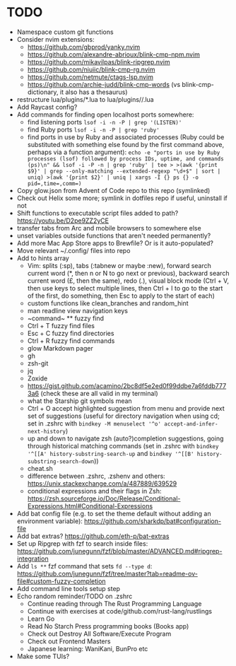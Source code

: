 # TODO

- Namespace custom git functions
- Consider nvim extensions:
  - https://github.com/gbprod/yanky.nvim
  - https://github.com/alexandre-abrioux/blink-cmp-npm.nvim
  - https://github.com/mikavilpas/blink-ripgrep.nvim
  - https://github.com/niuiic/blink-cmp-rg.nvim
  - https://github.com/netmute/ctags-lsp.nvim
  - https://github.com/archie-judd/blink-cmp-words (vs blink-cmp-dictionary, it
    also has a thesaurus)
- restructure lua/plugins/*.lua to lua/plugins/<org>/<repo>.lua
- Add Raycast config?
- Add commands for finding open localhost ports somewhere:
  - find listening ports `lsof -i -n -P | grep '(LISTEN)'`
  - find Ruby ports `lsof -i -n -P | grep 'ruby'`
  - find ports in use by Ruby and associated processes (Ruby could be
    substituted with something else found by the first command above, perhaps
    via a function argument): `echo -e "ports in use by Ruby processes (lsof) followed by process IDs, uptime, and commands (ps)\n" && lsof -i -P -n | grep 'ruby' | tee > >(awk '{print $9}' | grep --only-matching --extended-regexp "\d+$" | sort | uniq) >(awk '{print $2}' | uniq | xargs -I {} ps {} -o pid=,time=,comm=)`
- Copy glow.json from Advent of Code repo to this repo (symlinked)
- Check out Helix some more; symlink in dotfiles repo if useful, uninstall if
  not
- Shift functions to executable script files added to path? <https://youtu.be/D2pe9ZZ2yCE>
- transfer tabs from Arc and mobile browsers to somewhere else
- unset variables outside functions that aren't needed permanently?
- Add more Mac App Store apps to Brewfile? Or is it auto-populated?
- Move relevant ~/.config/ files into repo
- Add to hints array
  - Vim: splits (:sp), tabs (:tabnew or maybe :new), forward search current word
    (*, then n or N to go next or previous), backward search current word (£,
    then the same), redo (.), visual block mode (Ctrl + V, then use keys to
    select multiple lines, then Ctrl + I to go to the start of the first, do
    something, then Esc to apply to the start of each)
  - custom functions like clean_branches and random_hint
  - man readline view navigation keys
  - ~command~ \*\* fuzzy find
  - Ctrl + T fuzzy find files
  - Esc + C fuzzy find directories
  - Ctrl + R fuzzy find commands
  - glow Markdown pager
  - gh
  - zsh-git
  - jq
  - Zoxide
  - <https://gist.github.com/acamino/2bc8df5e2ed0f99ddbe7a6fddb7773a6> (check
    these are all valid in my terminal)
  - what the Starship git symbols mean
  - Ctrl + O accept highlighted suggestion from menu and provide next set of
    suggestions (useful for directory navigation when using cd; set in .zshrc
    with `bindkey -M menuselect '^o' accept-and-infer-next-history`)
  - up and down to navigate zsh (auto?)completion suggestions, going through
    historical matching commands (set in .zshrc with
    `bindkey '^[[A' history-substring-search-up` and
    `bindkey '^[[B' history-substring-search-down`))
  - cheat.sh
  - difference between .zshrc, .zshenv and others:
    <https://unix.stackexchange.com/a/487889/639529>
  - conditional expressions and their flags in Zsh:
    <https://zsh.sourceforge.io/Doc/Release/Conditional-Expressions.html#Conditional-Expressions>
- Add bat config file (e.g. to set the theme default without adding an
  environment variable): <https://github.com/sharkdp/bat#configuration-file>
- Add bat extras? <https://github.com/eth-p/bat-extras>
- Set up Ripgrep with fzf to search inside files:
  <https://github.com/junegunn/fzf/blob/master/ADVANCED.md#ripgrep-integration>
- Add `ls **` fzf command that sets `fd --type d`:
  <https://github.com/junegunn/fzf/tree/master?tab=readme-ov-file#custom-fuzzy-completion>
- Add command line tools setup step
- Echo random reminder/TODO on .zshrc
  - Continue reading through The Rust Programming Language
  - Continue with exercises at code/github.com/rust-lang/rustlings
  - Learn Go
  - Read No Starch Press programming books (Books app)
  - Check out Destroy All Software/Execute Program
  - Check out Frontend Masters
  - Japanese learning: WaniKani, BunPro etc
- Make some TUIs?

